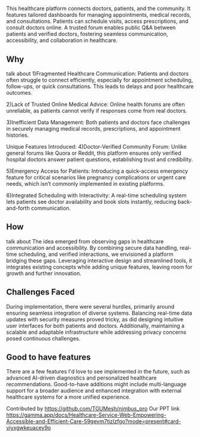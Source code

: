 # <Idea title>

This healthcare platform connects doctors, patients, and the community. It features tailored dashboards for managing appointments, medical records, and consultations. Patients can schedule visits, access prescriptions, and consult doctors online. A trusted forum enables public Q&A between patients and verified doctors, fostering seamless communication, accessibility, and collaboration in healthcare.

## Why

talk about 
1)Fragmented Healthcare Communication:
Patients and doctors often struggle to connect efficiently, especially for appointment scheduling, follow-ups, or quick consultations. This leads to delays and poor healthcare outcomes.

2)Lack of Trusted Online Medical Advice:
Online health forums are often unreliable, as patients cannot verify if responses come from real doctors.

3)Inefficient Data Management:
Both patients and doctors face challenges in securely managing medical records, prescriptions, and appointment histories.

Unique Features Introduced:
4)Doctor-Verified Community Forum:
Unlike general forums like Quora or Reddit, this platform ensures only verified hospital doctors answer patient questions, establishing trust and credibility.

5)Emergency Access for Patients:
Introducing a quick-access emergency feature for critical scenarios like pregnancy complications or urgent care needs, which isn’t commonly implemented in existing platforms.

6)Integrated Scheduling with Interactivity:
A real-time scheduling system lets patients see doctor availability and book slots instantly, reducing back-and-forth communication.


## How 

talk about 
The idea emerged from observing gaps in healthcare communication and accessibility. By combining secure data handling, real-time scheduling, and verified interactions, we envisioned a platform bridging these gaps. Leveraging interactive design and streamlined tools, it integrates existing concepts while adding unique features, leaving room for growth and further innovation.

## Challenges Faced

During implementation, there were several hurdles, primarily around ensuring seamless integration of diverse systems. Balancing real-time data updates with security measures proved tricky, as did designing intuitive user interfaces for both patients and doctors. Additionally, maintaining a scalable and adaptable infrastructure while addressing privacy concerns posed continuous challenges.

## Good to have features
There are a few features I'd love to see implemented in the future, such as advanced AI-driven diagnostics and personalized healthcare recommendations. Good-to-have additions might include multi-language support for a broader audience and enhanced integration with external healthcare systems for a more unified experience.

Contributed by https://github.com/TGUMesh/nimbus_pro
Our PPT link https://gamma.app/docs/Healthcare-Service-Web-Empowering-Accessible-and-Efficient-Care-59gevm7tizlzfgo?mode=present#card-viyxgwkeuacey9o